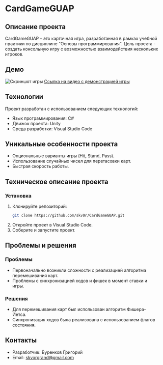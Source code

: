 # CardGameGUAP

## Описание проекта
CardGameGUAP - это карточная игра, разработанная в рамках учебной практики по дисциплине "Основы программирования". Цель проекта - создать консольную игру с возможностью взаимодействия нескольких игроков.

## Демо
![Скриншот игры](GameScreenshots/FullScreen.png)
[Ссылка на видео с демонстрацией игры](https://example.com/video-demo)

## Технологии
Проект разработан с использованием следующих технологий:
- Язык программирования: C#
- Движок проекта: Unity
- Среда разработки: Visual Studio Code

## Уникальные особенности проекта
- Опциональные варианты игры (Hit, Stand, Pass).
- Использование случайных чисел для перетасовки карт.
- Быстрая скорость работы.

## Техническое описание проекта
### Установка
1. Клонируйте репозиторий:
    ```sh
    git clone https://github.com/skv0r/CardGameGUAP.git
    ```
2. Откройте проект в Visual Studio Сode.
3. Соберите и запустите проект.



## Проблемы и решения
### Проблемы
- Первоначально возникли сложности с реализацией алгоритма перемешивания карт.
- Проблемы с синхронизацией ходов и фишек в момент ставки и игры.

### Решения
- Для перемешивания карт был использован алгоритм Фишера-Йетса.
- Синхронизация ходов была реализована с использованием флагов состояния.

## Контакты
- Разработчик: Буренков Григорий
- Email: skvorgrand@gmail.com

